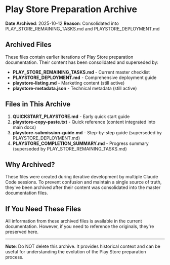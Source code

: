 # Play Store Preparation Archive

**Date Archived**: 2025-10-12
**Reason**: Consolidated into PLAY_STORE_REMAINING_TASKS.md and PLAYSTORE_DEPLOYMENT.md

## Archived Files

These files contain earlier iterations of Play Store preparation documentation. Their content has been consolidated and superseded by:

- **PLAY_STORE_REMAINING_TASKS.md** - Current master checklist
- **PLAYSTORE_DEPLOYMENT.md** - Comprehensive deployment guide
- **playstore-listing.md** - Marketing content (still active)
- **playstore-metadata.json** - Technical metadata (still active)

## Files in This Archive

1. **QUICKSTART_PLAYSTORE.md** - Early quick start guide
2. **playstore-copy-paste.txt** - Quick reference (content integrated into main docs)
3. **playstore-submission-guide.md** - Step-by-step guide (superseded by PLAYSTORE_DEPLOYMENT.md)
4. **PLAYSTORE_COMPLETION_SUMMARY.md** - Progress summary (superseded by PLAY_STORE_REMAINING_TASKS.md)

## Why Archived?

These files were created during iterative development by multiple Claude Code sessions. To prevent confusion and maintain a single source of truth, they've been archived after their content was consolidated into the master documentation files.

## If You Need These Files

All information from these archived files is available in the current documentation. However, if you need to reference the originals, they're preserved here.

---

**Note**: Do NOT delete this archive. It provides historical context and can be useful for understanding the evolution of the Play Store preparation process.
